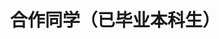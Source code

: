 ---
layout: profiles
permalink: /people_bachelor_alumni/
title: 合作同学（已毕业本科生）
description: 我不是在最好的时光遇见了你们，而是遇见了你们，我才有了这段最好的时光
nav: false
nav_order: 6

profiles:
  # if you want to include more than one profile, just replicate the following block
  # and create one content file for each profile inside _pages/
  - align: right
    image: people_pics/natingting.jpg
    content: people/2023_bishe.md
    image_circular: true # crops the image to make it circular
    more_info: >
      <p>2023.3-2023.7 毕业设计</p>
  - align: left
    image: man_default.png
    content: people/2022_bishe.md
    image_circular: false # crops the image to make it circular
    more_info: >
      <p>2022.3-2022.7 毕业设计</p>
---
